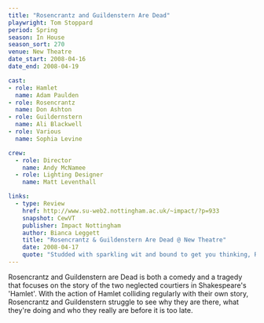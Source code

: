 ```yaml
---
title: "Rosencrantz and Guildenstern Are Dead"
playwright: Tom Stoppard
period: Spring
season: In House
season_sort: 270
venue: New Theatre
date_start: 2008-04-16
date_end: 2008-04-19

cast:
- role: Hamlet
  name: Adam Paulden
- role: Rosencrantz
  name: Don Ashton
- role: Guildernstern
  name: Ali Blackwell
- role: Various
  name: Sophia Levine

crew:
  - role: Director
    name: Andy McNamee
  - role: Lighting Designer
    name: Matt Leventhall

links:
  - type: Review
    href: http://www.su-web2.nottingham.ac.uk/~impact/?p=933
    snapshot: CewVT
    publisher: Impact Nottingham
    author: Bianca Leggett
    title: "Rosencrantz & Guildenstern Are Dead @ New Theatre"
    date: 2008-04-17
    quote: "Studded with sparkling wit and bound to get you thinking, Rosencrantz and Guildernstern Are Dead is a delight. Whether to be there , or not to be there should not be in question…!"
---
```


Rosencrantz and Guildenstern are Dead is both a comedy and a tragedy that focuses on the story of the two neglected courtiers in Shakespeare's 'Hamlet'. With the action of Hamlet colliding regularly with their own story, Rosencrantz and Guildenstern struggle to see why they are there, what they're doing and who they really are before it is too late.
